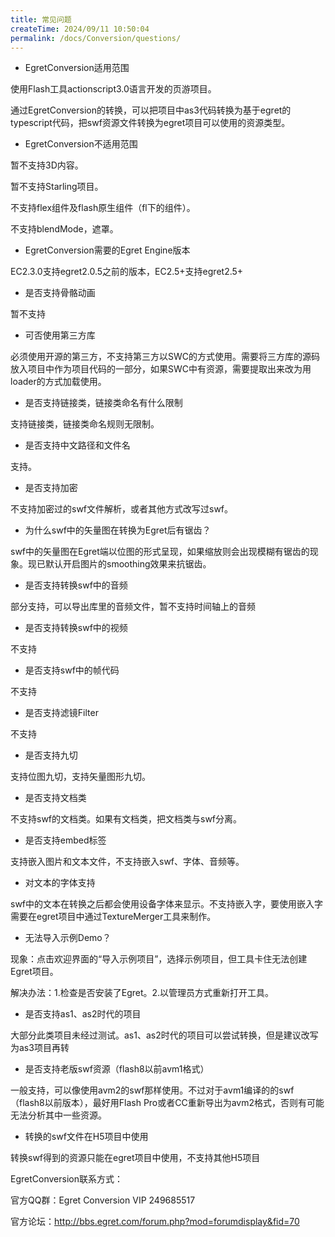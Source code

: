 ```yaml
---
title: 常见问题
createTime: 2024/09/11 10:50:04
permalink: /docs/Conversion/questions/
---
```

* EgretConversion适用范围

使用Flash工具actionscript3.0语言开发的页游项目。

通过EgretConversion的转换，可以把项目中as3代码转换为基于egret的typescript代码，把swf资源文件转换为egret项目可以使用的资源类型。

* EgretConversion不适用范围

暂不支持3D内容。

暂不支持Starling项目。

不支持flex组件及flash原生组件（fl下的组件）。

不支持blendMode，遮罩。

* EgretConversion需要的Egret Engine版本

EC2.3.0支持egret2.0.5之前的版本，EC2.5+支持egret2.5+

* 是否支持骨骼动画

暂不支持

* 可否使用第三方库

必须使用开源的第三方，不支持第三方以SWC的方式使用。需要将三方库的源码放入项目中作为项目代码的一部分，如果SWC中有资源，需要提取出来改为用loader的方式加载使用。

* 是否支持链接类，链接类命名有什么限制

支持链接类，链接类命名规则无限制。

* 是否支持中文路径和文件名

支持。

* 是否支持加密

不支持加密过的swf文件解析，或者其他方式改写过swf。

* 为什么swf中的矢量图在转换为Egret后有锯齿？

swf中的矢量图在Egret端以位图的形式呈现，如果缩放则会出现模糊有锯齿的现象。现已默认开启图片的smoothing效果来抗锯齿。

* 是否支持转换swf中的音频

部分支持，可以导出库里的音频文件，暂不支持时间轴上的音频

* 是否支持转换swf中的视频

不支持

* 是否支持swf中的帧代码

不支持

* 是否支持滤镜Filter

不支持

* 是否支持九切

支持位图九切，支持矢量图形九切。

* 是否支持文档类

不支持swf的文档类。如果有文档类，把文档类与swf分离。

* 是否支持embed标签

支持嵌入图片和文本文件，不支持嵌入swf、字体、音频等。

* 对文本的字体支持

swf中的文本在转换之后都会使用设备字体来显示。不支持嵌入字，要使用嵌入字需要在egret项目中通过TextureMerger工具来制作。

* 无法导入示例Demo？

现象：点击欢迎界面的“导入示例项目”，选择示例项目，但工具卡住无法创建Egret项目。

解决办法：1.检查是否安装了Egret。2.以管理员方式重新打开工具。

* 是否支持as1、as2时代的项目

大部分此类项目未经过测试。as1、as2时代的项目可以尝试转换，但是建议改写为as3项目再转

* 是否支持老版swf资源（flash8以前avm1格式）

一般支持，可以像使用avm2的swf那样使用。不过对于avm1编译的的swf（flash8以前版本），最好用Flash Pro或者CC重新导出为avm2格式，否则有可能无法分析其中一些资源。

* 转换的swf文件在H5项目中使用

转换swf得到的资源只能在egret项目中使用，不支持其他H5项目

EgretConversion联系方式：

官方QQ群：Egret Conversion VIP 249685517

官方论坛：http://bbs.egret.com/forum.php?mod=forumdisplay&fid=70
